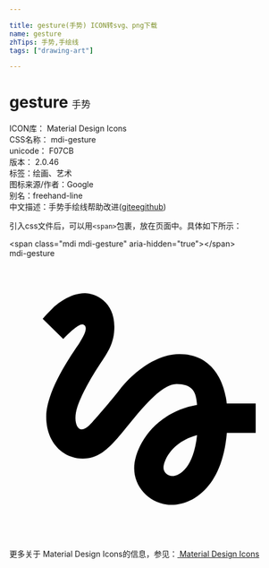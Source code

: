 ```yaml
---

title: gesture(手势) ICON转svg、png下载
name: gesture
zhTips: 手势,手绘线
tags: ["drawing-art"]

---
```


# gesture  <small style="font-size: 60%;font-weight: 100">手势</small>


<div class="detail-page">
<p>
<span>
ICON库：
<span class="badge-secondary badge">Material Design Icons</span> 
</span>
<br/>
<span>
CSS名称：
<span class="badge-secondary badge">mdi-gesture</span> 
</span>
<br/>
<span>
unicode：
<span class="badge-secondary badge">F07CB</span> 
<copy-btn content='F07CB' btn-title=""></copy-btn>
<copy-btn :content='String.fromCodePoint(parseInt("F07CB", 16))' btn-title="复制U"></copy-btn>
</span>
<br/>
<span>
版本：
<span class="badge-secondary badge">2.0.46</span> 
</span><br/><span>标签：<span class="badge-light badge"><router-link to="/tags/drawing-art.html">绘画、艺术</router-link></span></span>
<br/>
<span>图标来源/作者：<span class="badge-light badge">Google</span></span> 
<br/>
<span>别名：<span class="badge-light badge">freehand-line</span></span><br/><span class="zh-detail">中文描述：<span class="badge-primary badge">手势</span><span class="badge-primary badge">手绘线</span><span class="help-link"><span>帮助改进</span>(<a href="https://gitee.com/liuwave/icon-helper/edit/master/json/material/gesture.json" target="_blank" rel="noopener noreferrer">gitee</a><a href="https://github.com/liuwave/icon-helper/edit/master/json/material/gesture.json" target="_blank" rel="noopener noreferrer">github</a></span>)</span><br/>
</p>
</div>
<div class="alert alert-dark">
  <i class="mdi mdi-gesture mdi-48px"></i>
  <i class="mdi mdi-gesture mdi-36px"></i>
  <i class="mdi mdi-gesture mdi-24px"></i>
  <i class="mdi mdi-gesture mdi-18px"></i>
</div>
<div>
  <p>引入css文件后，可以用<code>&lt;span&gt;</code>包裹，放在页面中。具体如下所示：    
  </p>
  <div class="alert alert-primary" style="font-size: 14px">
    &lt;span class="mdi mdi-gesture" aria-hidden="true"&gt;&lt;/span&gt;
    <copy-btn content='<span class="mdi mdi-gesture" aria-hidden="true"></span>'></copy-btn>
  </div>
  <div class="alert alert-secondary">
    <i class="mdi mdi-gesture"
    style="font-size: 24px"
    aria-hidden="true"></i> mdi-gesture
    <copy-btn content="mdi-gesture" btn-title="复制图标名称"></copy-btn>
  </div>
</div>
<div id="svg" class="svg-wrap">
<svg xmlns="http://www.w3.org/2000/svg" viewBox="0 0 24 24"><path d="M4.59,6.89C5.29,6.18 6,5.54 6.3,5.67C6.8,5.87 6.3,6.7 6,7.19C5.75,7.61 3.14,11.08 3.14,13.5C3.14,14.78 3.62,15.84 4.5,16.5C5.23,17.04 6.22,17.21 7.12,16.94C8.19,16.63 9.07,15.54 10.18,14.17C11.39,12.68 13,10.73 14.26,10.73C15.89,10.73 15.91,11.74 16,12.5C12.24,13.16 10.64,16.19 10.64,17.89C10.64,19.59 12.08,21 13.85,21C15.5,21 18.14,19.65 18.54,14.88H21V12.38H18.53C18.38,10.73 17.44,8.18 14.5,8.18C12.25,8.18 10.32,10.09 9.56,11C9,11.75 7.5,13.5 7.27,13.74C7,14.04 6.59,14.58 6.16,14.58C5.71,14.58 5.44,13.75 5.8,12.66C6.15,11.57 7.2,9.8 7.65,9.14C8.43,8 8.95,7.22 8.95,5.86C8.95,3.69 7.31,3 6.44,3C5.12,3 3.97,4 3.72,4.25C3.36,4.61 3.06,4.91 2.84,5.18L4.59,6.89M13.88,18.55C13.57,18.55 13.14,18.29 13.14,17.83C13.14,17.23 13.87,15.63 16,15.07C15.71,17.76 14.58,18.55 13.88,18.55Z" /></svg>
</div>
<detail full-name='mdi-gesture'></detail>
    
<div><p>更多关于 Material Design Icons的信息，参见：<a target="_blank" href="https://iconhelper.cn/material.html"> Material Design Icons</a>
</p></div>
